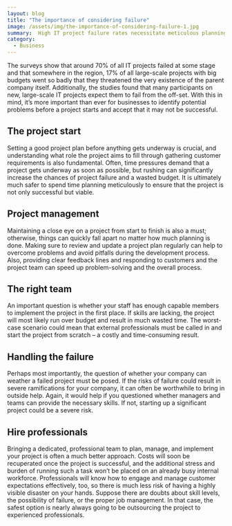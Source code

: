 ```yaml
---
layout: blog
title: "The importance of considering failure"
image: /assets/img/the-importance-of-considering-failure-1.jpg
summary:  High IT project failure rates necessitate meticulous planning, skilled teams, and professional management to mitigate risks and ensure success.
category:
  - Business
---
```


The surveys show that around 70% of all IT projects failed at some stage and that somewhere in the region, 17% of all large-scale projects with big budgets went so badly that they threatened the very existence of the parent company itself. Additionally, the studies found that many participants on new, large-scale IT projects expect them to fail from the off-set. With this in mind, it’s more important than ever for businesses to identify potential problems before a project starts and accept that it may not be successful.

## The project start
Setting a good project plan before anything gets underway is crucial, and understanding what role the project aims to fill through gathering customer requirements is also fundamental. Often, time pressures demand that a project gets underway as soon as possible, but rushing can significantly increase the chances of project failure and a wasted budget. It is ultimately much safer to spend time planning meticulously to ensure that the project is not only successful but viable.

## Project management
Maintaining a close eye on a project from start to finish is also a must; otherwise, things can quickly fall apart no matter how much planning is done. Making sure to review and update a project plan regularly can help to overcome problems and avoid pitfalls during the development process. Also, providing clear feedback lines and responding to customers and the project team can speed up problem-solving and the overall process.

## The right team
An important question is whether your staff has enough capable members to implement the project in the first place. If skills are lacking, the project will most likely run over budget and result in much wasted time. The worst-case scenario could mean that external professionals must be called in and start the project from scratch – a costly and time-consuming result.

## Handling the failure
Perhaps most importantly, the question of whether your company can weather a failed project must be posed. If the risks of failure could result in severe ramifications for your company, it can often be worthwhile to bring in outside help. Again, it would help if you questioned whether managers and teams can provide the necessary skills. If not, starting up a significant project could be a severe risk.

## Hire professionals
Bringing a dedicated, professional team to plan, manage, and implement your project is often a much better approach. Costs will soon be recuperated once the project is successful, and the additional stress and burden of running such a task won’t be placed on an already busy internal workforce. Professionals will know how to engage and manage customer expectations effectively, too, so there is much less risk of having a highly visible disaster on your hands. Suppose there are doubts about skill levels, the possibility of failure, or the proper job management. In that case, the safest option is nearly always going to be outsourcing the project to experienced professionals.
